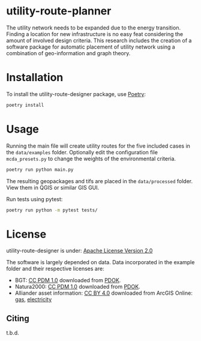 # utility-route-planner
The utility network needs to be expanded due to the energy transition. Finding a location for new infrastructure is no
easy feat considering the amount of involved design criteria. This research includes the creation of a software package
for automatic placement of utility network using a combination of geo-information and graph theory.

# Installation
To install the utility-route-designer package, use [Poetry](https://python-poetry.org/):
```bash
poetry install
```

# Usage
Running the main file will create utility routes for the five included cases in the `data/examples` folder. Optionally edit the configuration file `mcda_presets.py` to change the weights of the environmental criteria.
```bash
poetry run python main.py
```
The resulting geopackages and tifs are placed in the `data/processed` folder. View them in QGIS or similar GIS GUI.

Run tests using pytest:
```bash
poetry run python -m pytest tests/
```

# License
utility-route-designer is under: [Apache License Version 2.0](https://www.apache.org/licenses/LICENSE-2.0)

The software is largely depended on data. Data incorporated in the example folder and their respective licenses are:
- BGT: [CC PDM 1.0](https://creativecommons.org/publicdomain/mark/1.0/deed.en) downloaded from [PDOK](https://www.nationaalgeoregister.nl/geonetwork/srv/dut/catalog.search#/metadata/e01e63cd-6b3d-4c58-b34e-8d343a3c264b).
- Natura2000: [CC PDM 1.0](https://creativecommons.org/publicdomain/mark/1.0/deed.en) downloaded from [PDOK](https://nationaalgeoregister.nl/geonetwork/srv/dut/catalog.search#/metadata/1601e160-91e8-4091-9aca-10294f819d42).
- Alliander asset information: [CC BY 4.0](https://creativecommons.org/licenses/by/4.0/deed.en) downloaded from ArcGIS Online: [gas](https://alliander.maps.arcgis.com/home/item.html?id=29b06805ca2b4d31bf82ad15f14d2392), [electricity](https://alliander.maps.arcgis.com/home/item.html?id=11b7bcf1b78b4462b91db0dff234cf78)

Citing
-------
t.b.d.
